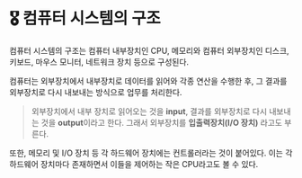 # 🎖️ 컴퓨터 시스템의 구조

컴퓨터 시스템의 구조는 컴퓨터 내부장치인 CPU, 메모리와 컴퓨터 외부장치인 디스크, 키보드, 마우스 모니터, 네트워크 장치 등으로 구성된다.

컴퓨터는 외부장치에서 내부장치로 데이터를 읽어와 각종 연산을 수행한 후, 그 결과를 외부장치로 다시 내보내는 방식으로 업무를 처리한다.

> 외부장치에서 내부 장치로 읽어오는 것을 **input**, 결과를 외부장치로 다시 내보내는 것을 **output**이라고 한다. 그래서 외부장치를 **입출력장치(I/O 장치)** 라고도 부른다.

또한, 메모리 및 I/O 장치 등 각 하드웨어 장치에는 컨트롤러라는 것이 붙어있다. 이는 각 하드웨어 장치마다 존재하면서 이들을 제어하는 작은 CPU라고도 볼 수 있다.
